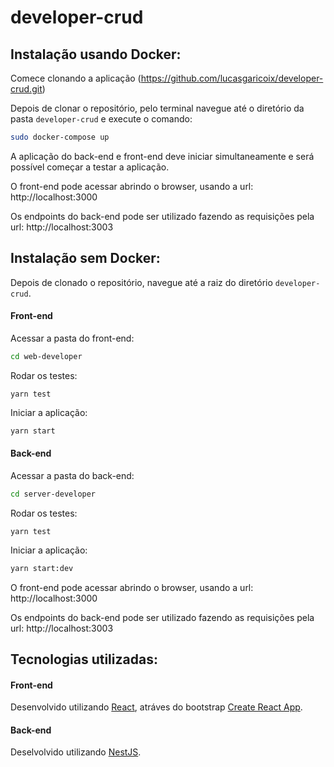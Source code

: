 # developer-crud

## Instalação usando Docker:
Comece clonando a aplicação (https://github.com/lucasgaricoix/developer-crud.git)

Depois de clonar o repositório, pelo terminal navegue até o diretório da pasta `developer-crud` e execute o comando:

```bash
sudo docker-compose up
```

A aplicação do back-end e front-end deve iniciar simultaneamente e será possível começar a testar a aplicação.

O front-end pode acessar abrindo o browser, usando a url: http://localhost:3000

Os endpoints do back-end pode ser utilizado fazendo as requisições pela url: http://localhost:3003

## Instalação sem Docker:
Depois de clonado o repositório, navegue até a raiz do diretório `developer-crud`.

#### Front-end

Acessar a pasta do front-end:
```bash
cd web-developer
```

Rodar os testes:
```
yarn test
```

Iniciar a aplicação:
```bash
yarn start
```

#### Back-end
Acessar a pasta do back-end:
```bash
cd server-developer
```

Rodar os testes:
```
yarn test
```

Iniciar a aplicação:
```bash
yarn start:dev
```

O front-end pode acessar abrindo o browser, usando a url: http://localhost:3000

Os endpoints do back-end pode ser utilizado fazendo as requisições pela url: http://localhost:3003

## Tecnologias utilizadas:

#### Front-end
Desenvolvido utilizando [React](https://reactjs.org/), atráves do bootstrap [Create React App](https://github.com/facebook/create-react-app).

#### Back-end
Deselvolvido utilizando [NestJS](https://github.com/nestjs/nest).
